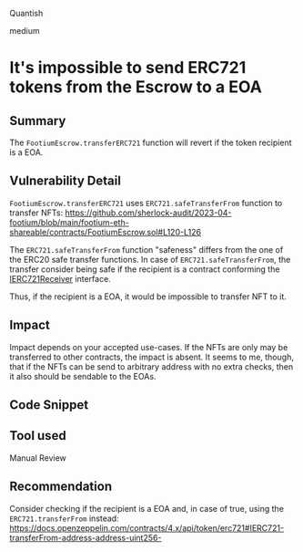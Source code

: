 Quantish

medium

# It's impossible to send ERC721 tokens from the Escrow to a EOA

## Summary
The `FootiumEscrow.transferERC721` function will revert if the token recipient is a EOA.

## Vulnerability Detail
`FootiumEscrow.transferERC721` uses `ERC721.safeTransferFrom` function to transfer NFTs:
https://github.com/sherlock-audit/2023-04-footium/blob/main/footium-eth-shareable/contracts/FootiumEscrow.sol#L120-L126

The `ERC721.safeTransferFrom` function "safeness" differs from the one of the ERC20 safe transfer functions.
In case of `ERC721.safeTransferFrom`, the transfer consider being safe if the recipient is a contract conforming the [IERC721Receiver](https://docs.openzeppelin.com/contracts/4.x/api/token/erc721#IERC721Receiver) interface.

Thus, if the recipient is a EOA, it would be impossible to transfer NFT to it.

## Impact
Impact depends on your accepted use-cases. If the NFTs are only may be transferred to other contracts, the impact is absent.
It seems to me, though, that if the NFTs can be send to arbitrary address with no extra checks, then it also should be sendable to the EOAs.

## Code Snippet

## Tool used

Manual Review

## Recommendation
Consider checking if the recipient is a EOA and, in case of true, using the `ERC721.transferFrom` instead:
https://docs.openzeppelin.com/contracts/4.x/api/token/erc721#IERC721-transferFrom-address-address-uint256-